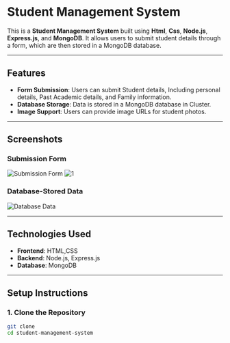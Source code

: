 # Student Management System

This is a **Student Management System** built using **Html**, **Css**, **Node.js**, **Express.js**, and **MongoDB**. It allows users to submit student details through a form, which are then stored in a MongoDB database.

---

## Features

- **Form Submission**: Users can submit Student details, Including personal details, Past Academic details, and Family information.
- **Database Storage**: Data is stored in a MongoDB database in Cluster.
- **Image Support**: Users can provide image URLs for student photos.

---

## Screenshots

### Submission Form
![Submission Form](https://github.com/Akhileswar6/Student-Project/blob/bc53a96a8c93f9b1a009d0cafb82c90460ec36cd/images/Screenshot%202025-02-23%20120047.png)
![1](https://github.com/Akhileswar6/Student-Project/blob/53418b286d317c01897c45a81413bb3d2e95e5fd/images/Screenshot%202025-02-23%20120203.png)

### Database-Stored Data
![Database Data](./images/database-data.png)

---

## Technologies Used

- **Frontend**: HTML,CSS
- **Backend**: Node.js, Express.js
- **Database**: MongoDB

---

## Setup Instructions

### 1. Clone the Repository

```bash
git clone 
cd student-management-system
